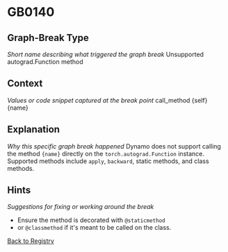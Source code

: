 # GB0140

## Graph-Break Type
*Short name describing what triggered the graph break*
Unsupported autograd.Function method

## Context
*Values or code snippet captured at the break point*
call_method {self} {name}

## Explanation
*Why this specific graph break happened*
Dynamo does not support calling the method `{name}` directly on the `torch.autograd.Function` instance. Supported methods include `apply`, `backward`, static methods, and class methods.

## Hints
*Suggestions for fixing or working around the break*
- Ensure the method is decorated with `@staticmethod` 
- or `@classmethod` if it's meant to be called on the class.



[Back to Registry](../index.md)
